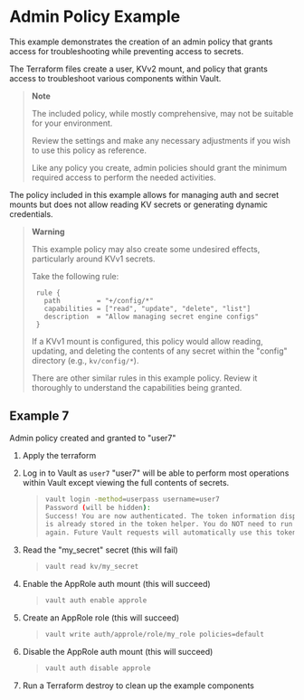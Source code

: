 # Admin Policy Example

This example demonstrates the creation of an admin policy that grants access for troubleshooting while preventing access to secrets.

The Terraform files create a user, KVv2 mount, and policy that grants access to troubleshoot various components within Vault.

> **Note**
>
> The included policy, while mostly comprehensive, may not be suitable for your environment.
>
> Review the settings and make any necessary adjustments if you wish to use this policy as reference.
>
> Like any policy you create, admin policies should grant the minimum required access to perform the needed activities.

The policy included in this example allows for managing auth and secret mounts but does not allow reading KV secrets or generating dynamic credentials.

> **Warning**
>
> This example policy may also create some undesired effects, particularly around KVv1 secrets.
>
> Take the following rule:
>
> ```hcl
>  rule {
>    path         = "+/config/*"
>    capabilities = ["read", "update", "delete", "list"]
>    description  = "Allow managing secret engine configs"
>  }
> ```
>
> If a KVv1 mount is configured, this policy would allow reading, updating, and deleting the contents of any secret within the "config" directory (e.g., `kv/config/*`).
>
> There are other similar rules in this example policy. Review it thoroughly to understand the capabilities being granted.

## Example 7

Admin policy created and granted to "user7"

1. Apply the terraform
2. Log in to Vault as `user7`
    "user7" will be able to perform most operations within Vault except viewing the full contents of secrets.
    >
    > ```bash
    > vault login -method=userpass username=user7
    > Password (will be hidden):
    > Success! You are now authenticated. The token information displayed below
    > is already stored in the token helper. You do NOT need to run "vault login"
    > again. Future Vault requests will automatically use this token.
    > ```
    >
3. Read the "my_secret" secret (this will fail)
    >
    > ```bash
    > vault read kv/my_secret
    > ```
    >
4. Enable the AppRole auth mount (this will succeed)
    >
    > ```bash
    > vault auth enable approle
    > ```

5. Create an AppRole role (this will succeed)
    >
    > ```bash
    > vault write auth/approle/role/my_role policies=default
    > ```

6. Disable the AppRole auth mount (this will succeed)
    >
    > ```bash
    > vault auth disable approle
    > ```

7. Run a Terraform destroy to clean up the example components
